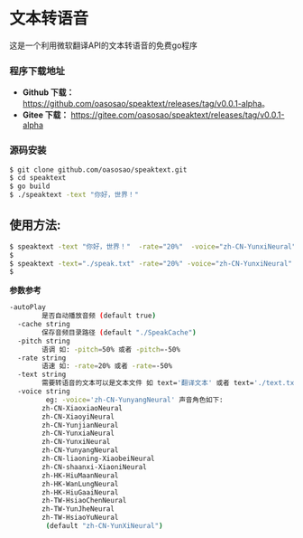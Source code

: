 # 文本转语音 

这是一个利用微软翻译API的文本转语音的免费go程序

### 程序下载地址
- **Github 下载：**
<https://github.com/oasosao/speaktext/releases/tag/v0.0.1-alpha>。
- **Gitee 下载：**  <https://gitee.com/oasosao/speaktext/releases/tag/v0.0.1-alpha>

### 源码安装

```sh
$ git clone github.com/oasosao/speaktext.git
$ cd speaktext
$ go build
$ ./speaktext -text "你好，世界！"
```


## 使用方法:

```sh
$ speaktext -text "你好，世界！"  -rate="20%"  -voice="zh-CN-YunxiNeural"
$ 
$ speaktext -text="./speak.txt" -rate="20%" -voice="zh-CN-YunxiNeural"
$
```

**参数参考**

```sh
-autoPlay
    	是否自动播放音频 (default true)
  -cache string
    	保存音频目录路径 (default "./SpeakCache")
  -pitch string
    	语调 如: -pitch=50% 或者 -pitch=-50%
  -rate string
    	语速 如: -rate=20% 或者 -rate=-50%
  -text string
    	需要转语音的文本可以是文本文件 如 text='翻译文本' 或者 text='./text.txt'
  -voice string
    	 eg: -voice='zh-CN-YunyangNeural' 声音角色如下: 
    	zh-CN-XiaoxiaoNeural
    	zh-CN-XiaoyiNeural
    	zh-CN-YunjianNeural
    	zh-CN-YunxiaNeural
    	zh-CN-YunxiNeural
    	zh-CN-YunyangNeural
    	zh-CN-liaoning-XiaobeiNeural
    	zh-CN-shaanxi-XiaoniNeural
    	zh-HK-HiuMaanNeural
    	zh-HK-WanLungNeural
    	zh-HK-HiuGaaiNeural
    	zh-TW-HsiaoChenNeural
    	zh-TW-YunJheNeural
    	zh-TW-HsiaoYuNeural
    	 (default "zh-CN-YunXiNeural")
```
